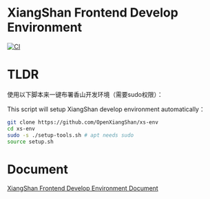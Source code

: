 XiangShan Frontend Develop Environment
==================

[![CI](https://github.com/OpenXiangShan/xs-env/actions/workflows/main.yml/badge.svg)](https://github.com/OpenXiangShan/xs-env/actions/workflows/main.yml)

# TLDR

使用以下脚本来一键布署香山开发环境（需要sudo权限）：

This script will setup XiangShan develop environment automatically：

```sh
git clone https://github.com/OpenXiangShan/xs-env
cd xs-env
sudo -s ./setup-tools.sh # apt needs sudo
source setup.sh
```

# Document

[XiangShan Frontend Develop Environment Document](https://xiangshan-doc.readthedocs.io/zh_CN/latest/tools/xsenv/)
